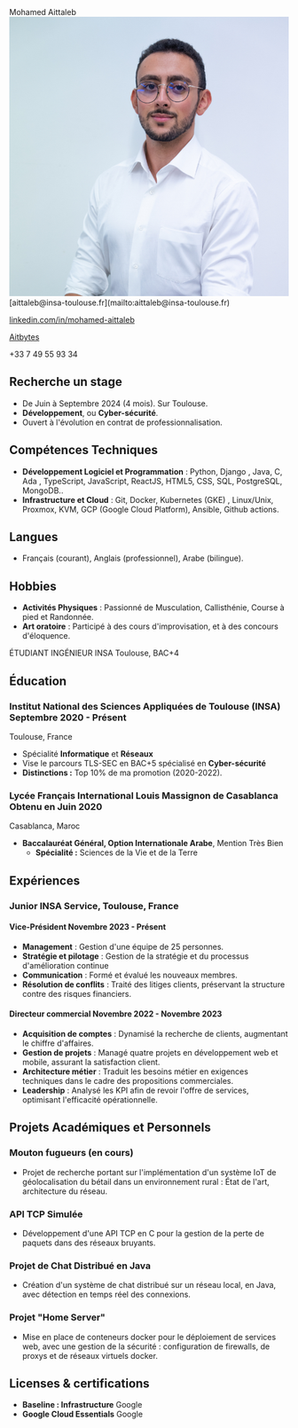 
<div class="left-column"> <span class="name">Mohamed Aittaleb</span>

<img src="./source/71.jpg" class="profile_pic">
<span class="info">
<link rel="stylesheet" href="path/to/font-awesome/css/font-awesome.min.css">


<div class="info_2">
<i class="fa fa-envelope-o" aria-hidden="true"></i> [aittaleb@insa-toulouse.fr](mailto:aittaleb@insa-toulouse.fr) 


<i class="fa fa-linkedin" aria-hidden="true"></i> [linkedin.com/in/mohamed-aittaleb](https://www.linkedin.com/in/mohamed-aittaleb-84249325a/) 


<i class="fa fa-github" aria-hidden="true"></i> [Aitbytes](https://github.com/Aitbytes)

<i class="fa fa-phone"></i>+33 7 49 55 93 34 

<div class="descriptif">

## Recherche un **stage**

 - De Juin à Septembre 2024 (4 mois). Sur Toulouse.
 - **Développement**, ou **Cyber-sécurité**.
 - Ouvert à l'évolution en contrat de professionnalisation.

</div>

</div>

## Compétences Techniques

- **Développement Logiciel et Programmation** : Python, Django , Java, C, Ada , TypeScript, JavaScript, ReactJS, HTML5, CSS, SQL, PostgreSQL, MongoDB..
- **Infrastructure et Cloud** : Git, Docker, Kubernetes (GKE) , Linux/Unix, Proxmox, KVM, GCP (Google Cloud Platform), Ansible, Github actions.


## Langues 

- Français (courant), Anglais (professionnel), Arabe (bilingue).

## Hobbies

- **Activités Physiques** : Passionné de Musculation, Callisthénie, Course à pied et Randonnée.
- **Art oratoire** : Participé à des cours d'improvisation, et à des concours d'éloquence.







</div>

</span>

<div class="main-content">

 <span class="intitule">ÉTUDIANT INGÉNIEUR INSA Toulouse, BAC+4</span>

## Éducation

### Institut National des Sciences Appliquées de Toulouse (INSA) <time>Septembre 2020 - Présent</time>
<location>Toulouse, France</location>  

- Spécialité **Informatique** et **Réseaux**
- Vise le parcours TLS-SEC en BAC+5 spécialisé en **Cyber-sécurité**
- **Distinctions :** Top 10% de ma promotion (2020-2022).

### Lycée Français International Louis Massignon de Casablanca <time>Obtenu en Juin 2020</time>
<location>Casablanca, Maroc</location>  

- **Baccalauréat Général, Option Internationale Arabe**, Mention Très Bien
   - **Spécialité :** Sciences de la Vie et de la Terre


## Expériences

### Junior INSA Service, Toulouse, France 
#### Vice-Président <time>Novembre 2023 - Présent</time>

- **Management** : Gestion d'une équipe de 25 personnes.
- **Stratégie et pilotage** : Gestion de la stratégie et du processus d'amélioration continue
- **Communication** : Formé et évalué les nouveaux membres. 
- **Résolution de conflits** : Traité des litiges clients, préservant la structure contre des risques financiers.

#### Directeur commercial <time>Novembre 2022 - Novembre 2023</time>

- **Acquisition de comptes** : Dynamisé la recherche de clients, augmentant le chiffre d'affaires.
- **Gestion de projets** : Managé quatre projets en développement web et mobile, assurant la satisfaction client.
- **Architecture métier** : Traduit les besoins métier en exigences techniques dans le cadre des propositions commerciales. 
- **Leadership** : Analysé les KPI afin de revoir l'offre de services, optimisant l'efficacité opérationnelle.


## Projets Académiques et Personnels
### Mouton fugueurs (en cours)
- Projet de recherche portant sur l'implémentation d'un système IoT de géolocalisation du bétail dans un environnement rural : État de l'art, architecture du réseau. 

### API TCP Simulée
- Développement d'une API TCP en C pour la gestion de la perte de paquets dans des réseaux bruyants.

### Projet de Chat Distribué en Java
- Création d'un système de chat distribué sur un réseau local, en Java, avec détection en temps réel des connexions.

### Projet "Home Server"
- Mise en place de conteneurs docker pour le déploiement de services web, avec une gestion de la sécurité : configuration de firewalls, de proxys et de réseaux virtuels docker.

## Licenses & certifications

- **Baseline : Infrastructure** <location>Google</location>  
- **Google Cloud Essentials** <location>Google</location>  

</div>
